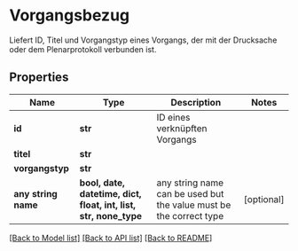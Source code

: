 # Vorgangsbezug

Liefert ID, Titel und Vorgangstyp eines Vorgangs, der mit der Drucksache oder dem Plenarprotokoll verbunden ist.

## Properties
Name | Type | Description | Notes
------------ | ------------- | ------------- | -------------
**id** | **str** | ID eines verknüpften Vorgangs | 
**titel** | **str** |  | 
**vorgangstyp** | **str** |  | 
**any string name** | **bool, date, datetime, dict, float, int, list, str, none_type** | any string name can be used but the value must be the correct type | [optional]

[[Back to Model list]](../README.md#documentation-for-models) [[Back to API list]](../README.md#documentation-for-api-endpoints) [[Back to README]](../README.md)


